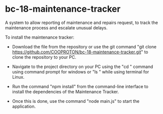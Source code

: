 # bc-18-maintenance-tracker
A system to allow reporting of maintenance and repairs request, to track the maintenance process and escalate unusual delays.

To install the maintenance tracker:

- Download the file from the repository or use the git command "git clone https://github.com/COOPROTON/bc-18-maintenance-tracker.git" to clone the
  repository to your PC.

- Navigate to the project directory on your PC using the "cd <filepath>" command using command prompt for windows or "ls <filepath>" while using  terminal for Linux.

- Run the command "npm install" from the command-line interface to install the dependencies of the Maintenance Tracker.

- Once this is done, use the command "node main.js" to start the application.
